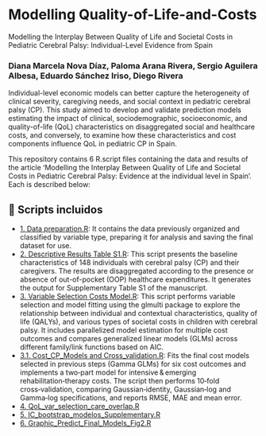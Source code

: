 # Modelling Quality-of-Life-and-Costs
Modelling the Interplay Between Quality of Life and Societal Costs in Pediatric Cerebral Palsy: Individual-Level Evidence from Spain

### Diana Marcela Nova Díaz, Paloma Arana Rivera, Sergio Aguilera Albesa, Eduardo Sánchez Iriso, Diego Rivera

Individual-level economic models can better capture the heterogeneity of clinical severity, caregiving needs, and social context in pediatric cerebral palsy (CP). This study aimed to develop and validate prediction models estimating the impact of clinical, sociodemographic, socioeconomic, and quality-of-life (QoL) characteristics on disaggregated social and healthcare costs, and conversely, to examine how these characteristics and cost components influence QoL in pediatric CP in Spain.

This repository contains 6 R.script files containing the data and results of the article ‘Modelling the Interplay Between Quality of Life and Societal Costs in Pediatric Cerebral Palsy: Evidence at the individual level in Spain’. Each is described below:

## 📂 Scripts incluidos

- [1. Data preparation.R](https://github.com/Diana-MND1996/Modelling-the-Interplay-Between-Quality-of-Life-and-Societal-Costs/blob/main/1.%20Data%20preparation.R):
 It contains the data previously organized and classified by variable type, preparing it for analysis and saving the final dataset for use.
- [2. Descriptive Results Table S1.R](https://github.com/Diana-MND1996/Modelling-the-Interplay-Between-Quality-of-Life-and-Societal-Costs/blob/main/2.%20Descriptive%20Results%20Table%20S1.R): This script presents the baseline characteristics of 148 individuals with cerebral palsy (CP) and their caregivers. The results are disaggregated according to the presence or absence of out-of-pocket (OOP) healthcare expenditures. It generates the output for Supplementary Table S1 of the manuscript.
- [3. Variable Selection Costs Model.R](https://github.com/Diana-MND1996/Modelling-the-Interplay-Between-Quality-of-Life-and-Societal-Costs/blob/main/3.%20Variable%20Selection%20Costs%20Models.R): This script performs variable selection and model fitting using the glmulti package to explore the relationship between individual and contextual characteristics, quality of life (QALYs), and various types of societal costs in children with cerebral palsy. It includes parallelized model estimation for multiple cost outcomes and compares generalized linear models (GLMs) across different family/link functions based on AIC.
- [3.1. Cost_CP_Models and Cross_validation.R](https://github.com/Diana-MND1996/Modelling-the-Interplay-Between-Quality-of-Life-and-Societal-Costs/blob/main/3.1.%20Cost_CP_Models%20and%20Cross_validation2part.R): Fits the final cost models selected in previous steps (Gamma GLMs) for six cost outcomes and implements a two‑part model for intensive & emerging rehabilitation‑therapy costs. The script then performs 10‑fold cross‑validation, comparing Gaussian‑identity, Gaussian‑log and Gamma‑log specifications, and reports RMSE, MAE and mean error.
- [4. QoL_var_selection_care_overlap.R](https://github.com/Diana-MND1996/Modelling-the-Interplay-Between-Quality-of-Life-and-Societal-Costs/blob/main/4.%20QoL_var_selection_care_overload_finalModels_CrossValidation.R)
- [5. IC_bootstrap_modelos_Supplementary.R](https://github.com/Diana-MND1996/Modelling-the-Interplay-Between-Quality-of-Life-and-Societal-Costs/blob/main/5.%20IC_bootstrap_modelos_Supp_Mat.R)
- [6. Graphic_Predict_Final_Models_Fig2.R](https://github.com/Diana-MND1996/Modelling-the-Interplay-Between-Quality-of-Life-and-Societal-Costs/blob/main/6.%20Graphic_Predict_Final_Models_Fig2.R)

     
   
